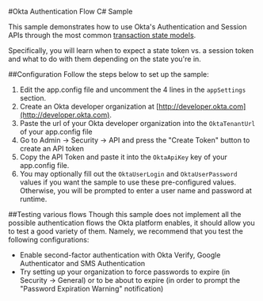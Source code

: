﻿#Okta Authentication Flow C# Sample

This sample demonstrates how to use Okta's Authentication and Session APIs through the most common [transaction state models](http://developer.okta.com/docs/api/resources/authn.html#transaction-state).

Specifically, you will learn when to expect a state token vs. a session token and what to do with them depending on the state you're in.

##Configuration
Follow the steps below to set up the sample:  
1. Edit the app.config file and uncomment the 4 lines in the `appSettings` section. 
2. Create an Okta developer organization at [http://developer.okta.com](http://developer.okta.com).  
3. Paste the url of your Okta developer organization into the `OktaTenantUrl` of your app.config file
3. Go to Admin -> Security -> API and press the "Create Token" button to create an API token
4. Copy the API Token and paste it into the `OktaApiKey` key of your app.config file.  
5. You may optionally fill out the `OktaUserLogin` and `OktaUserPassword` values if you want the sample to use these pre-configured values. Otherwise, you will be prompted to enter a user name and password at runtime.

##Testing various flows
Though this sample does not implement all the possible authentication flows the Okta platform enables, it should allow you to test a good variety of them. Namely, we recommend that you test the following configurations:  

  *  Enable second-factor authentication with Okta Verify, Google Authenticator and SMS Authentication  
  * Try setting up your organization to force passwords to expire (in Security -> General) or to be about to expire (in order to prompt the "Password Expiration Warning" notification)  
 

